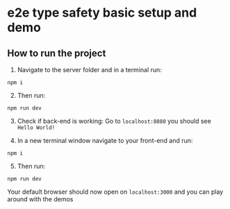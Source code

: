 # e2e type safety basic setup and demo

## How to run the project

1. Navigate to the server folder and in a terminal run:

```
npm i
```

2. Then run:

```
npm run dev
```

3. Check if back-end is working:
   Go to `localhost:8080` you should see `Hello World!`

4. In a new terminal window navigate to your front-end and run:

```
npm i
```

5. Then run:

```
npm run dev
```

Your default browser should now open on `localhost:3000` and you can play around with the demos
